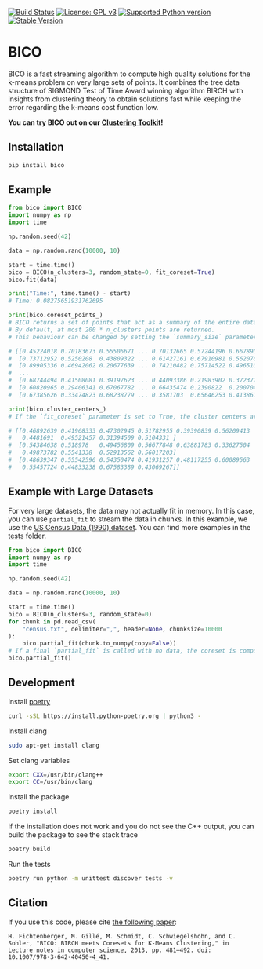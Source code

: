 [![Build Status](https://github.com/algo-hhu/bico/actions/workflows/mypy-flake-test.yml/badge.svg)](https://github.com/algo-hhu/bico/actions)
[![License: GPL v3](https://img.shields.io/badge/License-GPLv3-blue.svg)](https://www.gnu.org/licenses/gpl-3.0)
[![Supported Python version](https://img.shields.io/badge/python-3.9+-blue.svg)](https://www.python.org/downloads/release/python-390/)
[![Stable Version](https://img.shields.io/pypi/v/bico?label=stable)](https://pypi.org/project/bico/)

# BICO

BICO is a fast streaming algorithm to compute high quality solutions for the k-means problem on very large sets of points. It combines the tree data structure of SIGMOND Test of Time Award winning algorithm BIRCH with insights from clustering theory to obtain solutions fast while keeping the error regarding the k-means cost function low.

**You can try BICO out on our [Clustering Toolkit](https://clustering-toolkit.algo.hhu.de/K-Means_Clustering)!**

<!---
TODO: Add logo
<p align="center">
  <img src="https://raw.githubusercontent.com/algo-hhu/bico/main/images/logo.png" alt="BICO Logo"/>
</p>
-->

## Installation

```bash
pip install bico
```

## Example

```python
from bico import BICO
import numpy as np
import time

np.random.seed(42)

data = np.random.rand(10000, 10)

start = time.time()
bico = BICO(n_clusters=3, random_state=0, fit_coreset=True)
bico.fit(data)

print("Time:", time.time() - start)
# Time: 0.08275651931762695

print(bico.coreset_points_)
# BICO returns a set of points that act as a summary of the entire dataset.
# By default, at most 200 * n_clusters points are returned.
# This behaviour can be changed by setting the `summary_size` parameter.

# [[0.45224018 0.70183673 0.55506671 ... 0.70132665 0.57244196 0.66789088]
#  [0.73712952 0.5250208  0.43809322 ... 0.61427161 0.67910981 0.56207661]
#  [0.89905336 0.46942062 0.20677639 ... 0.74210482 0.75714522 0.49651055]
#  ...
#  [0.68744494 0.41508081 0.39197623 ... 0.44093386 0.21983902 0.37237243]
#  [0.60820965 0.29406341 0.67067782 ... 0.66435474 0.2390822  0.20070476]
#  [0.67385626 0.33474823 0.68238779 ... 0.3581703  0.65646253 0.41386131]]

print(bico.cluster_centers_)
# If the `fit_coreset` parameter is set to True, the cluster centers are computed using KMeans from sklearn based on the coreset.

# [[0.46892639 0.41968333 0.47302945 0.51782955 0.39390839 0.56209413
#   0.4481691  0.49521457 0.31394509 0.5104331 ]
#  [0.54384638 0.518978   0.49456809 0.56677848 0.63881783 0.33627504
#   0.49873782 0.5541338  0.52913562 0.56017203]
#  [0.48639347 0.55542596 0.54350474 0.41931257 0.48117255 0.60089563
#   0.55457724 0.44833238 0.67583389 0.43069267]]
```

## Example with Large Datasets

For very large datasets, the data may not actually fit in memory. In this case, you can use `partial_fit` to stream the data in chunks. In this example, we use the [US Census Data (1990) dataset](https://archive.ics.uci.edu/dataset/116/us+census+data+1990). You can find more examples in the [tests](./tests/test.py) folder.

```python
from bico import BICO
import numpy as np
import time

np.random.seed(42)

data = np.random.rand(10000, 10)

start = time.time()
bico = BICO(n_clusters=3, random_state=0)
for chunk in pd.read_csv(
    "census.txt", delimiter=",", header=None, chunksize=10000
):
    bico.partial_fit(chunk.to_numpy(copy=False))
# If a final `partial_fit` is called with no data, the coreset is computed
bico.partial_fit()
```

## Development

Install [poetry](https://python-poetry.org/docs/#installation)
```bash
curl -sSL https://install.python-poetry.org | python3 -
```

Install clang
```bash
sudo apt-get install clang
```

Set clang variables
```bash
export CXX=/usr/bin/clang++
export CC=/usr/bin/clang
```

Install the package
```bash
poetry install
```

If the installation does not work and you do not see the C++ output, you can build the package to see the stack trace
```bash
poetry build
```

Run the tests
```bash
poetry run python -m unittest discover tests -v
```

## Citation

If you use this code, please cite [the following paper](https://doi.org/10.1007/978-3-642-40450-4_41):

```
H. Fichtenberger, M. Gillé, M. Schmidt, C. Schwiegelshohn, and C. Sohler, "BICO: BIRCH meets Coresets for K-Means Clustering," in Lecture notes in computer science, 2013, pp. 481–492. doi: 10.1007/978-3-642-40450-4_41.
```
